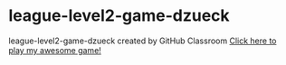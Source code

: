 # league-level2-game-dzueck
league-level2-game-dzueck created by GitHub Classroom
<a href="https://github.com/League-level2-student/league-level2-game-dzueck/blob/master/TheGame.jar?raw=true">Click here to play my awesome game!</a>
